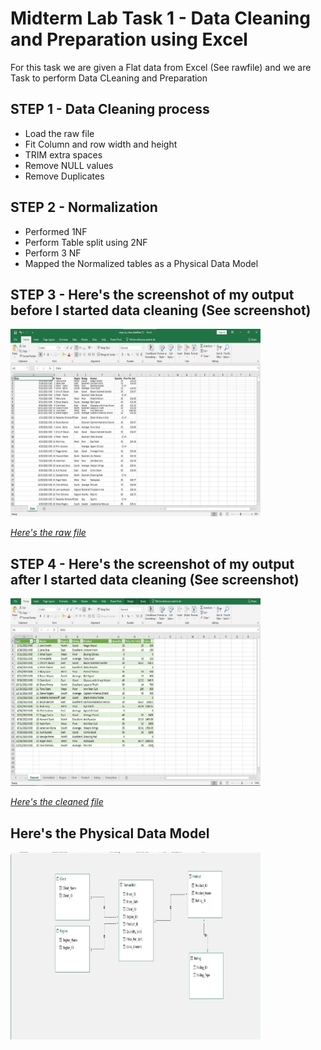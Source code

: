 # Midterm Lab Task 1 - Data Cleaning and Preparation using Excel
For this task we are given a Flat data from Excel (See rawfile) and we are Task to perform Data CLeaning and Preparation
## STEP 1 - Data Cleaning process
- Load the raw file
- Fit Column and row width and height
- TRIM extra spaces
- Remove NULL values
- Remove Duplicates
## STEP 2 - Normalization
- Performed 1NF
- Perform Table split using 2NF
- Perform 3 NF
- Mapped the Normalized tables as a Physical Data Model
## STEP 3 - Here's the screenshot of my output before I started data cleaning (See screenshot)

<img src="Images/Raw_Data.jpg" alt="Alt Text" width="400" height="300"> 

[*Here's the raw file*](https://github.com/NaythanIsME/EDM-Portfolio/blob/main/Midterm%20Task%201/Files/ways_to_clean_dataRaw.xlsx)

## STEP 4 - Here's the screenshot of my output after I started data cleaning (See screenshot)

<img src="Images/Kaloy_cleaned.jpg" alt="Alt Text" width="400" height="300"> 

[*Here's the cleaned file*](https://github.com/NaythanIsME/EDM-Portfolio/blob/main/Midterm%20Task%201/Files/NathanielLimiac_I103.xlsx)

## Here's the Physical Data Model
<img src="Images/Data_Model.jpg" alt="Alt Text" width="400" height="300"> 
